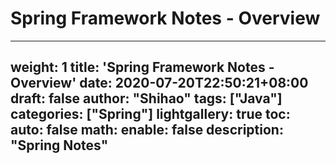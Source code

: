 # Spring Framework Notes - Overview

---
weight: 1
title: 'Spring Framework Notes - Overview'
date: 2020-07-20T22:50:21+08:00
draft: false
author: "Shihao"
tags: ["Java"]
categories: ["Spring"]
lightgallery: true
toc:
  auto: false
math:
  enable: false
description: "Spring  Notes"
---

